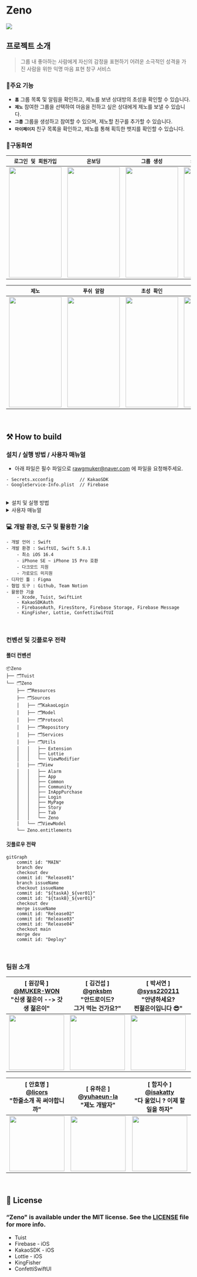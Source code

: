 # Zeno
<img src="https://github.com/isakatty/TIL/assets/133845468/eed9f568-8320-4790-adf0-6c62021b7c1c">

## 프로젝트 소개
> 그룹 내 좋아하는 사람에게 자신의 감정을 표현하기 어려운 소극적인 성격을 가진 사람을 위한 익명 마음 표현 창구 서비스


### 💫주요 기능
- **`홈`** 그룹 목록 및 알림을 확인하고, 제노를 보낸 상대방의 초성을 확인할 수 있습니다.
- **`제노`** 참여한 그룹을 선택하여 마음을 전하고 싶은 상대에게 제노를 보낼 수 있습니다.
- **`그룹`** 그룹을 생성하고 참여할 수 있으며, 제노할 친구를 추가할 수 있습니다.
- **`마이페이지`** 친구 목록을 확인하고, 제노를 통해 획득한 뱃지를 확인할 수 있습니다.

### 📱구동화면
|`로그인 및 회원가입`|`온보딩`|`그룹 생성`|`카카오톡 친구초대`|`그룹 검색`|
|-------|-------|-------|-------|-------|
|<img src="https://github.com/isakatty/TIL/assets/133845468/f650c352-fa68-458e-a24c-2203d9856eaa" width="143" height="300">|<img src="https://github.com/isakatty/TIL/assets/133845468/dfedbba1-78e2-481b-9b9d-8fa76aa8cc1a" width="143" height="300">|<img src="https://github.com/isakatty/TIL/assets/133845468/dcd1c2ce-8803-4968-b903-b320f22ed027" width="143" height="300">| <img src="https://github.com/isakatty/TIL/assets/133845468/f8e17f5d-242b-4100-a4d4-fcd12e02953b" width="143" height="300">|<img src="https://github.com/isakatty/TIL/assets/133845468/8b3e1680-d162-4d78-878f-9d98900f084b" width="143" height="300">|

|`제노`|`푸쉬 알람`|`초성 확인`|`인앱결제`|`마이페이지`|
|:----:|:----:|:-----:|:----:|:-----:|
|<img src="https://github.com/isakatty/TIL/assets/133845468/b46443a4-f34f-4f9a-a33a-8c452c6e88c3" width="143" height="300">|<img src="https://github.com/isakatty/TIL/assets/133845468/70101b9b-e8d3-4054-b6fe-9a49fa6c62bd" width="143" height="300">|<img src="https://github.com/isakatty/TIL/assets/133845468/a61380ff-7af8-468b-98f7-9b16b5cc6bb0" width="143" height="300">|<img src="https://github.com/isakatty/TIL/assets/133845468/ae1d7da9-5011-4d17-8c8e-cfe8b5c98de5" width="143" height="300">|<img src="https://github.com/isakatty/TIL/assets/133845468/1c213f86-12cc-40fe-ab57-1287fdd90c45" width="143" height="300">|

<br>



## ⚒️ How to build

### 설치 / 실행 방법 / 사용자 매뉴얼

* 아래 파일은 필수 파일으로 rawgmuker@naver.com 에 파일을 요청해주세요. 
```
- Secrets.xcconfig          // KakaoSDK
- GoogleService-Info.plist  // Firebase
```

<br>

<details>
<summary> 설치 및 실행 방법  </summary>
<div markdown="1">

    노션 링크 추후 공개

</div>
</details>

<details>
<summary> 사용자 매뉴얼  </summary>
<div markdown="1">

[ZENO_iOS_v1.0.pdf](https://github.com/APPSCHOOL3-iOS/final-zeno/files/13111810/ZENO_iOS_v1.0.pdf)

</div>
</details>



### 💻 개발 환경, 도구 및 활용한 기술
```
- 개발 언어 : Swift
- 개발 환경 : SwiftUI, Swift 5.8.1
    - 최소 iOS 16.4
    - iPhone SE ~ iPhone 15 Pro 호환
    - 다크모드 지원
    - 가로모드 미지원
- 디자인 툴 : Figma
- 협업 도구 : Github, Team Notion
- 활용한 기술
    - Xcode, Tuist, SwiftLint
    - KakaoSDKAuth
    - FirebaseAuth, FiresStore, Firebase Storage, Firebase Message
    - KingFisher, Lottie, ConfettiSwiftUI
```
<br>

### 컨벤션 및 깃플로우 전략
#### 폴더 컨벤션
```
📦Zeno
├── 🗂️Tuist
└── 🗂️Zeno
    ├── 🗂️Resources
    ├── 🗂️Sources
    │   ├── 🗂️KakaoLogin
    │   ├── 🗂️Model
    │   ├── 🗂️Protocol
    │   ├── 🗂️Repository
    │   ├── 🗂️Services
    │   ├── 🗂️Utils
    │   │   ├── Extension
    │   │   ├── Lottie
    │   │   └── ViewModifier
    │   ├── 🗂️View
    │   │   ├── Alarm
    │   │   ├── App
    │   │   ├── Common
    │   │   ├── Community
    │   │   ├── InAppPurchase
    │   │   ├── Login
    │   │   ├── MyPage
    │   │   ├── Story
    │   │   ├── Tab
    │   │   └── Zeno
    │   └── 🗂️ViewModel
    └── Zeno.entitlements
```


#### 깃플로우 전략
```mermaid
gitGraph
    commit id: "MAIN"
    branch dev
    checkout dev
    commit id: "Release01"
    branch issueName
    checkout issueName
    commit id: "${taskA}_${ver01}"
    commit id: "${taskB}_${ver01}"
    checkout dev
    merge issueName
    commit id: "Release02"
    commit id: "Release03"
    commit id: "Release04"
    checkout main
    merge dev
    commit id: "Deploy"
```

<br>

### 팀원 소개
<div align="center">

|[ 원강묵 ]<br/> [@MUKER-WON](https://github.com/MUKER-WON)<br/> "신생 젊은이 --> 갓생 젊은이" | [ 김건섭 ]<br/> [@gnksbm](https://github.com/gnksbm)<br/> "안드로이드?<br/> 그거 먹는 건가요?" | [ 박서연 ]<br/> [@syss220211](https://github.com/syss220211)<br/> "안녕하세요?<br/> 찐젊은이입니다 😎" | [ 신우진 ]<br/>[@swjtwin](https://github.com/swjtwin)<br/> "깡과 총이있어<br/> 강한 개발자 입니다."  |
| :----------------------------------------------------------: | :---------------------------------------------: | :------: | :-------------------------------------------------: |
|<img src = "https://github.com/isakatty/TIL/assets/133845468/dd5a38e0-2f11-4489-862d-2ddfe81d3666" width="150"> | <img src = "https://github.com/isakatty/TIL/assets/133845468/defeff23-b698-4144-809a-d00ebeade221" width="150"> | <img src = "https://github.com/isakatty/TIL/assets/133845468/09aa9369-9aed-4482-80cc-2892617c0ae1" width="150">  | <img src = "https://github.com/isakatty/TIL/assets/133845468/4cfd06c4-c5d8-459e-a450-983560dff988" width="150"> |


| [ 안효명 ]<br/>[@licors](https://github.com/licors)<br/> "한줄소개 꼭 써야합니까" |[ 유하은 ]<br/> [@yuhaeun-la](https://github.com/yuhaeun-la)<br/> "제노 개발자"  |  [ 함지수 ]<br/> [@isakatty](https://github.com/isakatty)<br/> "다 울었니 ? 이제 할 일을 하자" |
|:-----------------------------------------------------------: | :-----------------------------------------------------------: | :-----------------------------------------------------------: | 
|<img src = "https://github.com/isakatty/TIL/assets/133845468/11db57fa-60de-4235-8cf6-d552370cc770" width="150"> |<img src = "https://github.com/isakatty/TIL/assets/133845468/c69e30b9-be85-457c-a381-5129029fc878" width="150">  |<img src = "https://github.com/isakatty/TIL/assets/133845468/bb2f4bcd-df40-4ba4-96c4-bce8e2bcda76" width="150"> |

</div>
 

<br>

## 📄 License
### “Zeno" is available under the MIT license. See the [LICENSE](https://github.com/APPSCHOOL3-iOS/final-zeno/blob/main/LICENSE) file for more info.
- Tuist
- Firebase - iOS
- KakaoSDK - iOS
- Lottie - iOS
- KingFisher
- ConfettiSwiftUI

<br />

